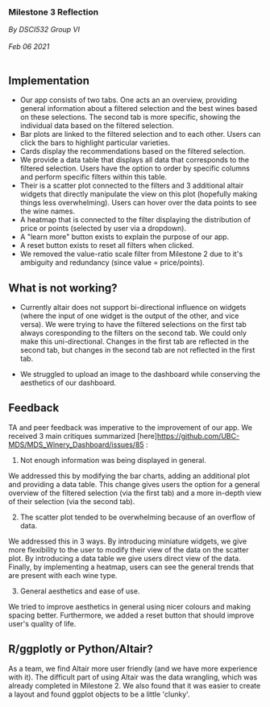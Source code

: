 ### Milestone 3 Reflection
*By DSCI532 Group VI* <br><br>
*Feb 06 2021*<br><br>

## Implementation  

- Our app consists of two tabs. One acts an an overview, providing general information about a filtered selection and the best wines based on these selections. The second tab is more specific, showing the individual data based on the filtered selection. 
- Bar plots are linked to the filtered selection and to each other. Users can click the bars to highlight particular varieties. 
- Cards display the recommendations based on the filtered selection. 
- We provide a data table that displays all data that corresponds to the filtered selection. Users have the option to order by specific columns and perform specific filters within this table.
- Their is a scatter plot connected to the filters and 3 additional altair widgets that directly manipulate the view on this plot (hopefully making things less overwhelming). Users can hover over the data points to see the wine names.
- A heatmap that is connected to the filter displaying the distribution of price or points (selected by user via a dropdown).
- A "learn more" button exists to explain the purpose of our app.
- A reset button exists to reset all filters when clicked.
- We removed the value-ratio scale filter from Milestone 2 due to it's ambiguity and redundancy (since value = price/points).

## What is not working?
- Currently altair does not support bi-directional influence on widgets (where the input of one widget is the output of the other, and vice versa). We were trying to have the filtered selections on the first tab always coresponding to the filters on the second tab. We could only make this uni-directional. Changes in the first tab are reflected in the second tab, but changes in the second tab are not reflected in the first tab.

- We struggled to upload an image to the dashboard while conserving the aesthetics of our dashboard.

## Feedback 

TA and peer feedback was imperative to the improvement of our app. We received 3 main critiques summarized [here]https://github.com/UBC-MDS/MDS_Winery_Dashboard/issues/85 :

1. Not enough information was being displayed in general.

We addressed this by modifying the bar charts, adding an additional plot and providing a data table. This change gives users the option for a general overview of the filtered selection (via the first tab) and a more in-depth view of their selection (via the second tab).

2. The scatter plot  tended to be overwhelming because of an overflow of data. 

We addressed this in 3 ways. By introducing miniature widgets, we give more flexibility to the user to modify their view of the data on the scatter plot. By introducing a data table we give users direct view of the data. Finally, by implementing a heatmap, users can see the general trends that are present with each wine type. 

3. General aesthetics and ease of use. 

We tried to improve aesthetics in general using nicer colours and making spacing better. Furthermore, we added a reset button that should improve user's quality of life. 

##  R/ggplotly or Python/Altair?

As a team, we find Altair more user friendly (and we have more experience with it). The difficult part of using Altair was the data wrangling, which was already completed in Milestone 2. We also found that it was easier to create a layout and found ggplot objects to be a little 'clunky'.

